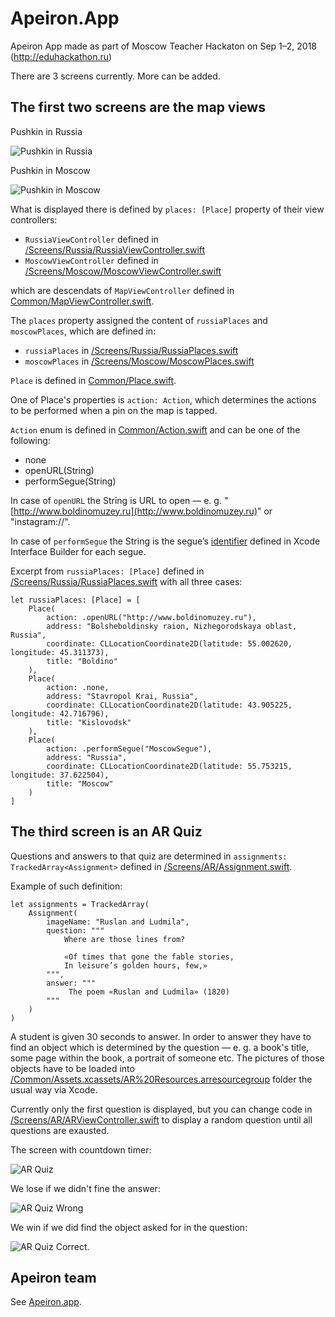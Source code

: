 # Apeiron.App
Apeiron App made as part of Moscow Teacher Hackaton on Sep 1–2, 2018 (http://eduhackathon.ru)

There are 3 screens currently.  More can be added.

## The first two screens are the map views

Pushkin in Russia

![Pushkin in Russia](https://github.com/dbystruev/Apeiron.App/blob/master/Apeiron.App/Common/Assets.xcassets/Screnshots/Pushkin%20in%20Russia.imageset/Pushkin%20in%20Russia.png?raw=true)

Pushkin in Moscow

![Pushkin in Moscow](https://github.com/dbystruev/Apeiron.App/blob/master/Apeiron.App/Common/Assets.xcassets/Screnshots/Pushkin%20in%20Moscow.imageset/Pushkin%20in%20Moscow.png?raw=true)

What is displayed there is defined by `places: [Place]` property of their view controllers:

- `RussiaViewController` defined in [/Screens/Russia/RussiaViewController.swift](https://github.com/dbystruev/Apeiron.App/blob/master/Apeiron.App/Screens/Russia/RussiaViewController.swift)
- `MoscowViewController` defined in [/Screens/Moscow/MoscowViewController.swift](https://github.com/dbystruev/Apeiron.App/blob/master/Apeiron.App/Screens/Moscow/MoscowViewController.swift)

which are descendats of `MapViewController` defined in [Common/MapViewController.swift](https://github.com/dbystruev/Apeiron.App/blob/master/Apeiron.App/Common/MapViewController.swift).

The `places` property assigned the content of `russiaPlaces` and `moscowPlaces`, which are defined in:

- `russiaPlaces` in [/Screens/Russia/RussiaPlaces.swift](https://github.com/dbystruev/Apeiron.App/blob/master/Apeiron.App/Screens/Russia/RussiaPlaces.swift)
- `moscowPlaces` in [/Screens/Moscow/MoscowPlaces.swift](https://github.com/dbystruev/Apeiron.App/blob/master/Apeiron.App/Screens/Moscow/MoscowPlaces.swift)

`Place` is defined in [Common/Place.swift](https://github.com/dbystruev/Apeiron.App/blob/master/Apeiron.App/Common/Place.swift).

One of Place's properties is `action: Action`, which determines the actions to be performed when a pin on the map is tapped.

`Action` enum is defined in [Common/Action.swift](https://github.com/dbystruev/Apeiron.App/blob/master/Apeiron.App/Common/Action.swift) and can be one of the following:
- none
- openURL(String)
- performSegue(String)

In case of `openURL` the String is URL to open — e. g. "[http://www.boldinomuzey.ru](http://www.boldinomuzey.ru)" or "instagram://".

In case of `performSegue` the String is the segue’s [identifier](https://developer.apple.com/documentation/uikit/uiviewcontroller/1621413-performsegue) defined in Xcode Interface Builder for each segue.

Excerpt from `russiaPlaces: [Place]` defined in [/Screens/Russia/RussiaPlaces.swift](https://github.com/dbystruev/Apeiron.App/blob/master/Apeiron.App/Screens/Russia/RussiaPlaces.swift) with all three cases:

```
let russiaPlaces: [Place] = [
    Place(
        action: .openURL("http://www.boldinomuzey.ru"),
        address: "Bolsheboldinsky raion, Nizhegorodskaya oblast, Russia",
        coordinate: CLLocationCoordinate2D(latitude: 55.002620, longitude: 45.311373),
        title: "Boldino"
    ),
    Place(
        action: .none,
        address: "Stavropol Krai, Russia",
        coordinate: CLLocationCoordinate2D(latitude: 43.905225, longitude: 42.716796),
        title: "Kislovodsk"
    ),
    Place(
        action: .performSegue("MoscowSegue"),
        address: "Russia",
        coordinate: CLLocationCoordinate2D(latitude: 55.753215, longitude: 37.622504),
        title: "Moscow"
    )
]
```

## The third screen is an AR Quiz

Questions and answers to that quiz are determined in `assignments: TrackedArray<Assignment>` defined in [/Screens/AR/Assignment.swift](https://github.com/dbystruev/Apeiron.App/blob/master/Apeiron.App/Screens/AR/Assignment.swift).

Example of such definition:

```
let assignments = TrackedArray(
    Assignment(
        imageName: "Ruslan and Ludmila",
        question: """
            Where are those lines from?
            
            «Of times that gone the fable stories,
            In leisure’s golden hours, few,»
        """,
        answer: """
             The poem «Ruslan and Ludmila» (1820)
        """
    )
)
```

A student is given 30 seconds to answer.  In order to answer they have to find an object which is determined by the question — e. g. a book's title, some page within the book, a portrait of someone etc.  The pictures of those objects have to be loaded into [/Common/Assets.xcassets/AR%20Resources.arresourcegroup](https://github.com/dbystruev/Apeiron.App/tree/master/Apeiron.App/Common/Assets.xcassets/AR%20Resources.arresourcegroup) folder the usual way via Xcode.

Currently only the first question is displayed, but you can change code in [/Screens/AR/ARViewController.swift](https://github.com/dbystruev/Apeiron.App/blob/master/Apeiron.App/Screens/AR/ARViewController.swift) to display a random question until all questions are exausted.

The screen with countdown timer:

![AR Quiz](https://github.com/dbystruev/Apeiron.App/blob/master/Apeiron.App/Common/Assets.xcassets/Screnshots/AR%20Quiz.imageset/AR%20Quiz.png?raw=true)

We lose if we didn't fine the answer:

![AR Quiz Wrong](https://github.com/dbystruev/Apeiron.App/blob/master/Apeiron.App/Common/Assets.xcassets/Screnshots/AR%20Quiz%20Wrong.imageset/AR%20Quiz%20Wrong.png?raw=true)

We win if we did find the object asked for in the question:

![AR Quiz Correct](https://github.com/dbystruev/Apeiron.App/blob/master/Apeiron.App/Common/Assets.xcassets/Screnshots/AR%20Quiz%20Correct.imageset/AR%20Quiz%20Correct.png?raw=true).

## Apeiron team

See [Apeiron.app](https://apeiron.app).
